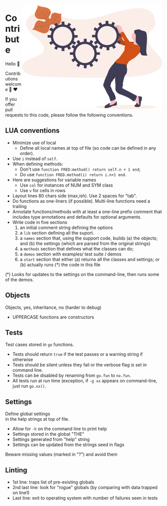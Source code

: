 <a name=top></a>

<img align=right width=450 src=/docs/img/contrib.png>

# Contribute
Hello :wave:  

Contributions welcome :kiss: :heart:

If you offer pull requests to this code, please follow the following conventions.

## LUA conventions

- Minimize use of local
  -  Define all local names at top of file (so code can be defined in any order).
- Use `i` instead of `self`. 
- When defining methods:
  - Don't use `function FRED:method() return self.n + 1 end`;
  - Do use `function FRED.method(i) return i.n+1 end`.
- Here are suggestions for variable names
  - Use `col` for instances of NUM and SYM class
  - Use `v` for cells in rows
- Layout lines 80 chars side (max,ish). Use 2 spaces for "tab".
- Do functions as one-liners (if possible). Multi-line functions need a trailing
- Annotate functions/methods with at least a one-line prefix comment that includes
  type annotations and defaults for optional arguments.
- Write code in five sections
  1. an initial comment string defining the options
  2. a `lib` section defining all the suport.
  3. a `names` section that, using the support code, builds
     (a) the objects; and
     (b) the settings (which are parsed from the original strings)
  4. a   `methods` section that defines what the classes can do;
  5. a   `demos` section with examples/ test suite / demos 
  6. a `start` section that either 
     (a) returns all the classes and settings;  or
     (b) actually runs (*) the code in this file

(*) Looks for updates to the settings on the 
    command-line, then runs some of the demos.

## Objects

Objects, yes,  inheritance, no (harder to debug)   
- UPPERCASE functions are constructors

## Tests

Test cases stored in `go` functions.    
- Tests should return `true` if the test passes or a warning string if otherwise
- Tests should be silent unless they fail or the verbose flag is set in command line.
- Tests can be disabled by renaming from `go.fun` to `no.fun`.
- All tests run at run time (exception, if `-g xx` appears on command-line, just run 
  `go.xx()`.

## Settings

Define global settings   
in the help strings at top of file.    
- Allow for `-h` on the command line to print help
- Settings stored in the global "THE"
- Settings generated from "help" string
- Settings can be updated from the strings seed in flags

Beware missing values (marked in "?") and avoid them

## Linting 

-  1st line: traps list of pre-existing globals  
- 2nd last line: look for "rogue" globals (by comparing with data trapped on line1)
- Last line: exit to operating system with number of failures seen in tests

